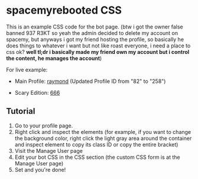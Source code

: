 # spacemyrebooted CSS
This is an example CSS code for the bot page. (btw i got the owner false banned 937 R3KT so yeah the admin decided to delete my account on spacemy, but anyways i got my friend hosting the profile, so basically he does things to whatever i want but not like roast everyone, i need a place to css ok? **well tl;dr i basically made my friend own my account but i control the content, he manages the account**)

For live example:

 - Main Profile: [raymond](https://www.spacemy.xyz/profile.php?id=258) (Updated Profile ID from "82" to "258")
 
 - Scary Edition: [666](https://www.spacemy.xyz/profile.php?id=195)

## Tutorial

1. Go to your profile page.
2. Right click and inspect the elements (for example, if you want to change the background color, right click the light gray area around the container and inspect element to copy its class ID or copy the entire bracket)
3. Visit the Manage User page
4. Edit your bot CSS in the CSS section (the custom CSS form is at the Manage User page)
5. Set and you're done!
